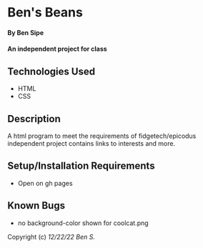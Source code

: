 # Ben's Beans

#### By Ben Sipe

#### An independent project for class

## Technologies Used

* HTML
* CSS

## Description

A html program to meet the requirements of fidgetech/epicodus independent project contains links to interests and more.

## Setup/Installation Requirements

* Open on gh pages



## Known Bugs

* no background-color shown for coolcat.png


Copyright (c) _12/22/22_ _Ben S._